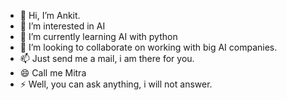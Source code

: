- 👋 Hi, I’m Ankit. 
- 👀 I’m interested in AI
- 🌱 I’m currently learning AI with python
- 💞️ I’m looking to collaborate on working with big AI companies.
- 📫 Just send me a mail, i am there for you.
- 😄 Call me Mitra
- ⚡ Well, you can ask anything, i will not answer.

<!---
Ankit-git-24/Ankit-git-24 is a ✨ special ✨ repository because its `README.md` (this file) appears on your GitHub profile.
You can click the Preview link to take a look at your changes.
--->
